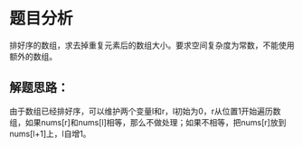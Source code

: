 # 题目分析

排好序的数组，求去掉重复元素后的数组大小。要求空间复杂度为常数，不能使用额外的数组。

## 解题思路：

由于数组已经排好序，可以维护两个变量l和r，l初始为0，r从位置1开始遍历数组，如果nums[r]和nums[l]相等，那么不做处理；如果不相等，把nums[r]放到nums[l+1]上，l自增1。
